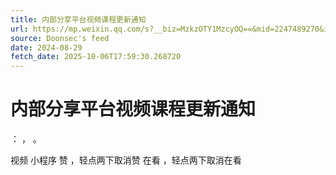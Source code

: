 ```yaml
---
title: 内部分享平台视频课程更新通知
url: https://mp.weixin.qq.com/s?__biz=MzkzOTY1MzcyOQ==&mid=2247489270&idx=1&sn=389441d3c83c75ad32e80e5e48c50bc6
source: Doonsec's feed
date: 2024-08-29
fetch_date: 2025-10-06T17:59:30.268720
---
```


# 内部分享平台视频课程更新通知

：
，
。

视频
小程序
赞
，轻点两下取消赞
在看
，轻点两下取消在看